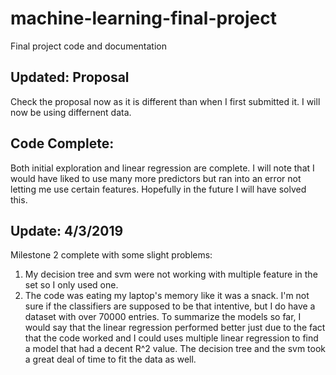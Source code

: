 # machine-learning-final-project
Final project code and documentation

## Updated: Proposal
Check the proposal now as it is different than when I first submitted it. I will now be using differnent data.

## Code Complete:
Both initial exploration and linear regression are complete. I will note that I would have liked to use many more predictors but ran into an error not letting me use certain features. Hopefully in the future I will have solved this. 

## Update: 4/3/2019  
Milestone 2 complete with some slight problems:
1. My decision tree and svm were not working with multiple feature in the set so I only used one.
2. The code was eating my laptop's memory like it was a snack. I'm not sure if the classifiers are supposed to be that intentive, but I do have a dataset with over 70000 entries. To summarize the models so far, I would say that the linear regression performed better just due to the fact that the code worked and I could uses multiple linear regression to find a model that had a decent R^2 value. The decision tree and the svm took a great deal of time to fit the data as well. 
